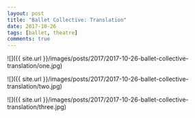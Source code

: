 ```yaml
---
layout: post
title: "Ballet Collective: Translation"
date: 2017-10-26
tags: [ballet, theatre]
comments: true
---
```

![]({{ site.url }}/images/posts/2017/2017-10-26-ballet-collective-translation/one.jpg)

![]({{ site.url }}/images/posts/2017/2017-10-26-ballet-collective-translation/two.jpg)

![]({{ site.url }}/images/posts/2017/2017-10-26-ballet-collective-translation/three.jpg)




